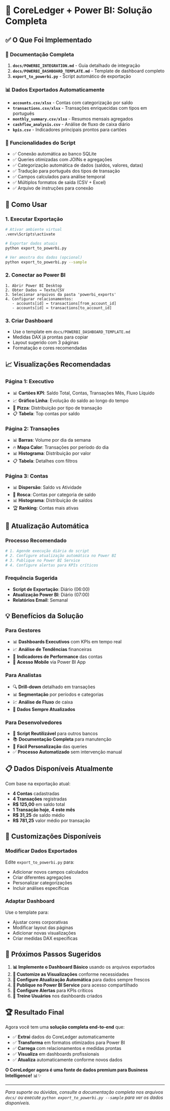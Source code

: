 # 🚀 CoreLedger + Power BI: Solução Completa

## ✅ **O Que Foi Implementado**

### 📁 **Documentação Completa**
1. **`docs/POWERBI_INTEGRATION.md`** - Guia detalhado de integração
2. **`docs/POWERBI_DASHBOARD_TEMPLATE.md`** - Template de dashboard completo
3. **`export_to_powerbi.py`** - Script automático de exportação

### 📊 **Dados Exportados Automaticamente**
- **`accounts.csv/xlsx`** - Contas com categorização por saldo
- **`transactions.csv/xlsx`** - Transações enriquecidas com tipos em português
- **`monthly_summary.csv/xlsx`** - Resumos mensais agregados
- **`cashflow_analysis.csv`** - Análise de fluxo de caixa diário
- **`kpis.csv`** - Indicadores principais prontos para cartões

### 🔧 **Funcionalidades do Script**
- ✅ Conexão automática ao banco SQLite
- ✅ Queries otimizadas com JOINs e agregações
- ✅ Categorização automática de dados (saldos, valores, datas)
- ✅ Tradução para português dos tipos de transação
- ✅ Campos calculados para análise temporal
- ✅ Múltiplos formatos de saída (CSV + Excel)
- ✅ Arquivo de instruções para conexão

## 🎯 **Como Usar**

### 1. **Executar Exportação**
```bash
# Ativar ambiente virtual
.venv\Scripts\activate

# Exportar dados atuais
python export_to_powerbi.py

# Ver amostra dos dados (opcional)
python export_to_powerbi.py --sample
```

### 2. **Conectar ao Power BI**
```
1. Abrir Power BI Desktop
2. Obter Dados → Texto/CSV
3. Selecionar arquivos da pasta 'powerbi_exports'
4. Configurar relacionamentos:
   - accounts[id] ↔ transactions[from_account_id]
   - accounts[id] ↔ transactions[to_account_id]
```

### 3. **Criar Dashboard**
- Use o template em `docs/POWERBI_DASHBOARD_TEMPLATE.md`
- Medidas DAX já prontas para copiar
- Layout sugerido com 3 páginas
- Formatação e cores recomendadas

## 📈 **Visualizações Recomendadas**

### **Página 1: Executivo**
- 📊 **Cartões KPI**: Saldo Total, Contas, Transações Mês, Fluxo Líquido
- 📈 **Gráfico Linha**: Evolução do saldo ao longo do tempo
- 🥧 **Pizza**: Distribuição por tipo de transação
- 📋 **Tabela**: Top contas por saldo

### **Página 2: Transações**
- 📊 **Barras**: Volume por dia da semana
- 🔥 **Mapa Calor**: Transações por período do dia
- 📊 **Histograma**: Distribuição por valor
- 📋 **Tabela**: Detalhes com filtros

### **Página 3: Contas**
- 📊 **Dispersão**: Saldo vs Atividade
- 🍩 **Rosca**: Contas por categoria de saldo
- 📊 **Histograma**: Distribuição de saldos
- 🏆 **Ranking**: Contas mais ativas

## 🔄 **Atualização Automática**

### **Processo Recomendado**
```bash
# 1. Agende execução diária do script
# 2. Configure atualização automática no Power BI
# 3. Publique no Power BI Service
# 4. Configure alertas para KPIs críticos
```

### **Frequência Sugerida**
- **Script de Exportação**: Diário (06:00)
- **Atualização Power BI**: Diário (07:00)
- **Relatórios Email**: Semanal

## 💡 **Benefícios da Solução**

### **Para Gestores**
- 📊 **Dashboards Executivos** com KPIs em tempo real
- 📈 **Análise de Tendências** financeiras
- 🎯 **Indicadores de Performance** das contas
- 📱 **Acesso Mobile** via Power BI App

### **Para Analistas**
- 🔍 **Drill-down** detalhado em transações
- 📊 **Segmentação** por períodos e categorias
- 💹 **Análise de Fluxo** de caixa
- 🔄 **Dados Sempre Atualizados**

### **Para Desenvolvedores**
- 🔧 **Script Reutilizável** para outros bancos
- 📚 **Documentação Completa** para manutenção
- 🚀 **Fácil Personalização** das queries
- ✅ **Processo Automatizado** sem intervenção manual

## 📋 **Dados Disponíveis Atualmente**

Com base na exportação atual:
- **4 Contas** cadastradas
- **4 Transações** registradas  
- **R$ 125,00** em saldo total
- **1 Transação hoje**, **4 este mês**
- **R$ 31,25** de saldo médio
- **R$ 781,25** valor médio por transação

## 🎨 **Customizações Disponíveis**

### **Modificar Dados Exportados**
Edite `export_to_powerbi.py` para:
- Adicionar novos campos calculados
- Criar diferentes agregações
- Personalizar categorizações
- Incluir análises específicas

### **Adaptar Dashboard**
Use o template para:
- Ajustar cores corporativas
- Modificar layout das páginas
- Adicionar novas visualizações
- Criar medidas DAX específicas

## 🚀 **Próximos Passos Sugeridos**

1. **📊 Implemente o Dashboard Básico** usando os arquivos exportados
2. **🎨 Customize as Visualizações** conforme necessidades
3. **📅 Configure Atualização Automática** para dados sempre frescos
4. **📱 Publique no Power BI Service** para acesso compartilhado
5. **🔔 Configure Alertas** para KPIs críticos
6. **👥 Treine Usuários** nos dashboards criados

## 🏆 **Resultado Final**

Agora você tem uma **solução completa end-to-end** que:
- ✅ **Extrai** dados do CoreLedger automaticamente
- ✅ **Transforma** em formatos otimizados para Power BI
- ✅ **Carrega** com relacionamentos e medidas prontas
- ✅ **Visualiza** em dashboards profissionais
- ✅ **Atualiza** automaticamente conforme novos dados

**O CoreLedger agora é uma fonte de dados premium para Business Intelligence!** 📊✨

---

*Para suporte ou dúvidas, consulte a documentação completa nos arquivos `docs/` ou execute `python export_to_powerbi.py --sample` para ver os dados disponíveis.*